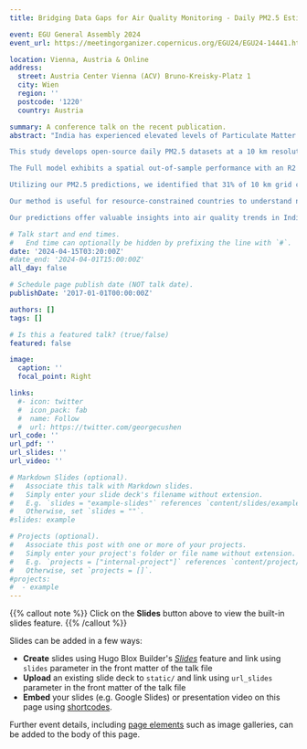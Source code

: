 ```yaml
---
title: Bridging Data Gaps for Air Quality Monitoring - Daily PM2.5 Estimates for 10 km Grid Cells in India

event: EGU General Assembly 2024
event_url: https://meetingorganizer.copernicus.org/EGU24/EGU24-14441.html

location: Vienna, Austria & Online
address:
  street: Austria Center Vienna (ACV) Bruno-Kreisky-Platz 1
  city: Wien
  region: ''
  postcode: '1220'
  country: Austria

summary: A conference talk on the recent publication.
abstract: "India has experienced elevated levels of Particulate Matter (PM) 2.5 concentrations. Despite increased efforts by the Indian government, the current monitoring network remains limited, impeding a comprehensive understanding of PM2.5 variations throughout the country. Limited PM2.5 data has led previous health studies to rely on publicly-available monthly PM2.5 estimates. However, these estimates have large uncertainties over the under-monitored regions, including India because PM2.5 observations have been calibrated into their model. The coarse temporal resolution of existing datasets makes it challenging to assess short-term effects of exposure to PM2.5. To bridge these gaps, it is imperative to develop daily PM2.5 datasets with robust spatial and temporal certainty.

This study develops open-source daily PM2.5 datasets at a 10 km resolution for India spanning almost two decades (2005 - 2023). Leveraging two-stage machine learning model with 10-fold spatial cross-validation (CV), we generate PM2.5 estimates for regions without ground measurements. In contrast to random k-fold CV, widely used in previous studies, spatial CV is implemented in this study to control for spatial auto-correction, which could lead to overfitting to the training data and underestimation of spatial prediction errors. The first stage fills missing observations for daily MODIS AOD, Sentinel-5P mission's TROPOPOMI NO2, and TROPOMI CO. The second stage predicts daily ground-measured PM2.5 concentrations. Two models are constructed for the second stage: the AOD model and the Full model, the latter incorporating TROPOMI features in addition to AOD.

The Full model exhibits a spatial out-of-sample performance with an R2 of 0.68, effectively predicting local and temporal PM2.5 variations rather than just average differences between locations, months, or years (within R2 = 0.49). The AOD model performs similarly, with an R2 of 0.64 and within R2 of 0.45. At the monthly level, our model outperforms the existing monthly PM2.5 dataset, with an R2 of 0.74 and within R2 of 0.52. 

Utilizing our PM2.5 predictions, we identified that 31% of 10 km grid cells across the country demonstrated a more than 5% reduction in PM2.5 concentrations in 2018-2022 compared to 2005–2010, and any decrease in PM2.5 was observed in 75% of the locations. Additionally, population-weighted annual average PM2.5 concentrations indicate a decline since 2018, except for a notable increase in 2021. Despite an overall declining trend since 2018, approximately 60% of the population remains exposed to PM2.5 concentrations above the national annual guideline (40 µg/m3), with 10% facing extreme levels of 80 µg/m3 annually.

Our method is useful for resource-constrained countries to understand nationwide air quality trends and identify areas with elevated pollution. To address this, we established the optimal number of air quality monitors using multiple machine learning models with randomly-sampled incremental training data. Our findings show a polynomial increase in within R2 for test data, ranging from 0.24 at 25 monitors to 0.54 at 300 monitors in the training data.

Our predictions offer valuable insights into air quality trends in India from 2005 to 2023. Importantly, our estimates contribute to understanding the number of ground monitors needed to explain variations in PM2.5 concentrations across the country, offering insights for other countries."

# Talk start and end times.
#   End time can optionally be hidden by prefixing the line with `#`.
date: '2024-04-15T03:20:00Z'
#date_end: '2024-04-01T15:00:00Z'
all_day: false

# Schedule page publish date (NOT talk date).
publishDate: '2017-01-01T00:00:00Z'

authors: []
tags: []

# Is this a featured talk? (true/false)
featured: false

image:
  caption: ''
  focal_point: Right

links:
  #- icon: twitter
  #  icon_pack: fab
  #  name: Follow
  #  url: https://twitter.com/georgecushen
url_code: ''
url_pdf: ''
url_slides: ''
url_video: ''

# Markdown Slides (optional).
#   Associate this talk with Markdown slides.
#   Simply enter your slide deck's filename without extension.
#   E.g. `slides = "example-slides"` references `content/slides/example-slides.md`.
#   Otherwise, set `slides = ""`.
#slides: example

# Projects (optional).
#   Associate this post with one or more of your projects.
#   Simply enter your project's folder or file name without extension.
#   E.g. `projects = ["internal-project"]` references `content/project/deep-learning/index.md`.
#   Otherwise, set `projects = []`.
#projects:
#  - example
---
```


{{% callout note %}}
Click on the **Slides** button above to view the built-in slides feature.
{{% /callout %}}

Slides can be added in a few ways:

- **Create** slides using Hugo Blox Builder's [_Slides_](https://docs.hugoblox.com/reference/content-types/) feature and link using `slides` parameter in the front matter of the talk file
- **Upload** an existing slide deck to `static/` and link using `url_slides` parameter in the front matter of the talk file
- **Embed** your slides (e.g. Google Slides) or presentation video on this page using [shortcodes](https://docs.hugoblox.com/reference/markdown/).

Further event details, including [page elements](https://docs.hugoblox.com/reference/markdown/) such as image galleries, can be added to the body of this page.
